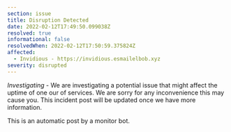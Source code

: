 ```yaml
---
section: issue
title: Disruption Detected
date: 2022-02-12T17:49:50.099038Z
resolved: true
informational: false
resolvedWhen: 2022-02-12T17:50:59.375824Z
affected:
  - Invidious - https://invidious.esmailelbob.xyz
severity: disrupted
---
```

*Investigating* - We are investigating a potential issue that might affect the uptime of one our of services. We are sorry for any inconvenience this may cause you. This incident post will be updated once we have more information.

This is an automatic post by a monitor bot.
        